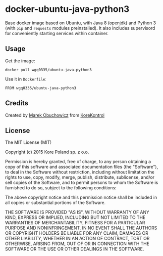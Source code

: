 # docker-ubuntu-java-python3
Base docker image based on Ubuntu, with Java 8 (openjdk) and Python 3 (with `pip` and `requests` modules preinstalled). It also includes supervisord for conveniently starting services within container.

## Usage
Get the image:
```
docker pull wgq0335/ubuntu-java-python3
```

Use it in `Dockerfile`:
```
FROM wgq0335/ubuntu-java-python3
```

## Credits
Created by [Marek Obuchowicz](https://github.com/marek-obuchowicz) from [KoreKontrol](https://www.korekontrol.eu/)

## License
The MIT License (MIT)

Copyright (c) 2015 Kore Poland sp. z o.o.

Permission is hereby granted, free of charge, to any person obtaining a copy
of this software and associated documentation files (the "Software"), to deal
in the Software without restriction, including without limitation the rights
to use, copy, modify, merge, publish, distribute, sublicense, and/or sell
copies of the Software, and to permit persons to whom the Software is
furnished to do so, subject to the following conditions:

The above copyright notice and this permission notice shall be included in
all copies or substantial portions of the Software.

THE SOFTWARE IS PROVIDED "AS IS", WITHOUT WARRANTY OF ANY KIND, EXPRESS OR
IMPLIED, INCLUDING BUT NOT LIMITED TO THE WARRANTIES OF MERCHANTABILITY,
FITNESS FOR A PARTICULAR PURPOSE AND NONINFRINGEMENT. IN NO EVENT SHALL THE
AUTHORS OR COPYRIGHT HOLDERS BE LIABLE FOR ANY CLAIM, DAMAGES OR OTHER
LIABILITY, WHETHER IN AN ACTION OF CONTRACT, TORT OR OTHERWISE, ARISING FROM,
OUT OF OR IN CONNECTION WITH THE SOFTWARE OR THE USE OR OTHER DEALINGS IN
THE SOFTWARE.
